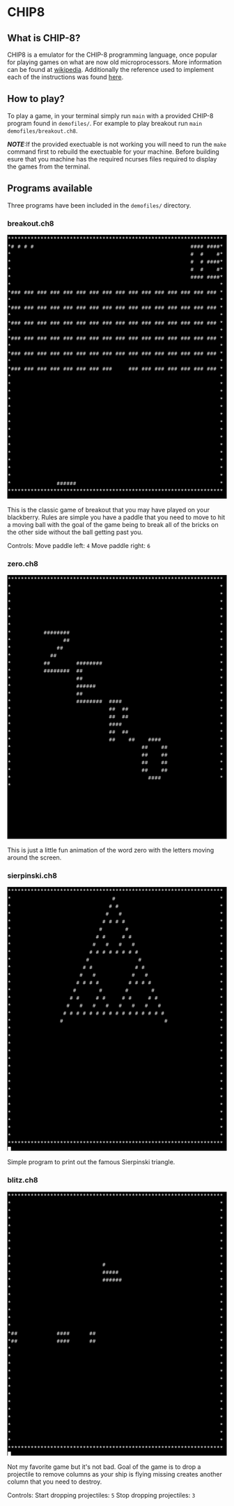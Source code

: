 # CHIP8

## What is CHIP-8?
CHIP8 is a emulator for the CHIP-8 programming language, once popular for playing games on what are now old microprocessors. More information can be found at [wikipedia](https://en.wikipedia.org/wiki/CHIP-8). Additionally the reference used to implement each of the instructions was found [here](http://devernay.free.fr/hacks/chip8/C8TECH10.HTM).

## How to play?
To play a game, in your terminal simply run `main` with a provided CHIP-8 program found in `demofiles/`. For example to play breakout run `main demofiles/breakout.ch8`.

***NOTE***:If the provided exectuable is not working you will need to run the `make` command first to rebuild the exectuable for your machine. Before building esure that you machine has the required ncurses files required to display the games from the terminal.

## Programs available
Three programs have been included in the `demofiles/` directory.

### breakout.ch8
![screenshot of breakout gameplay](images/breakout.png)

This is the classic game of breakout that you may have played on your blackberry. Rules are simple you have a paddle that you need to move to hit a moving ball with the goal of the game being to break all of the bricks on the other side without the ball getting past you.

Controls:
Move paddle left: `4`
Move paddle right: `6`

### zero.ch8
![screenshot of zero program](images/zero.png)

This is just a little fun animation of the word zero with the letters moving around the screen.

### sierpinski.ch8
![screenshot of sierpinski program](images/sierpinski.png)

Simple program to print out the famous Sierpinski triangle.

### blitz.ch8
![screenshot of blitz gameplay](images/blitz.png)

Not my favorite game but it's not bad. Goal of the game is to drop a projectile to remove columns as your ship is flying missing creates another column that you need to destroy.

Controls:
Start dropping projectiles: `5`
Stop dropping projectiles: `3`
